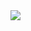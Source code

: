 <img src="https://capsule-render.vercel.app/api?type=shark&color=auto&section=header&text=jukumio" />
